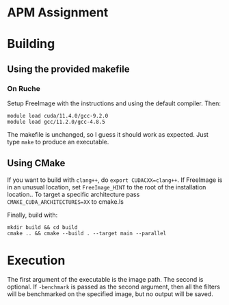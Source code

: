 # APM Assignment

# Building

## Using the provided makefile

### On Ruche

Setup FreeImage with the instructions and using the default compiler. Then:

```shell
module load cuda/11.4.0/gcc-9.2.0
module load gcc/11.2.0/gcc-4.8.5
```

The makefile is unchanged, so I guess it should work as expected. Just type `make` to produce an executable.

## Using CMake

If you want to build with `clang++`, do `export CUDACXX=clang++`. If FreeImage is in an unusual location, set `FreeImage_HINT` to the root of the installation location.. To target a specific architecture
pass `CMAKE_CUDA_ARCHITECTURES=XX` to cmake.ls

Finally, build with:

```shell
mkdir build && cd build
cmake .. && cmake --build . --target main --parallel
```

# Execution

The first argument of the executable is the image path. The second is optional. If `-benchmark` is passed as the second argument, then all the filters will be benchmarked on the specified image, but no output will be
saved.

